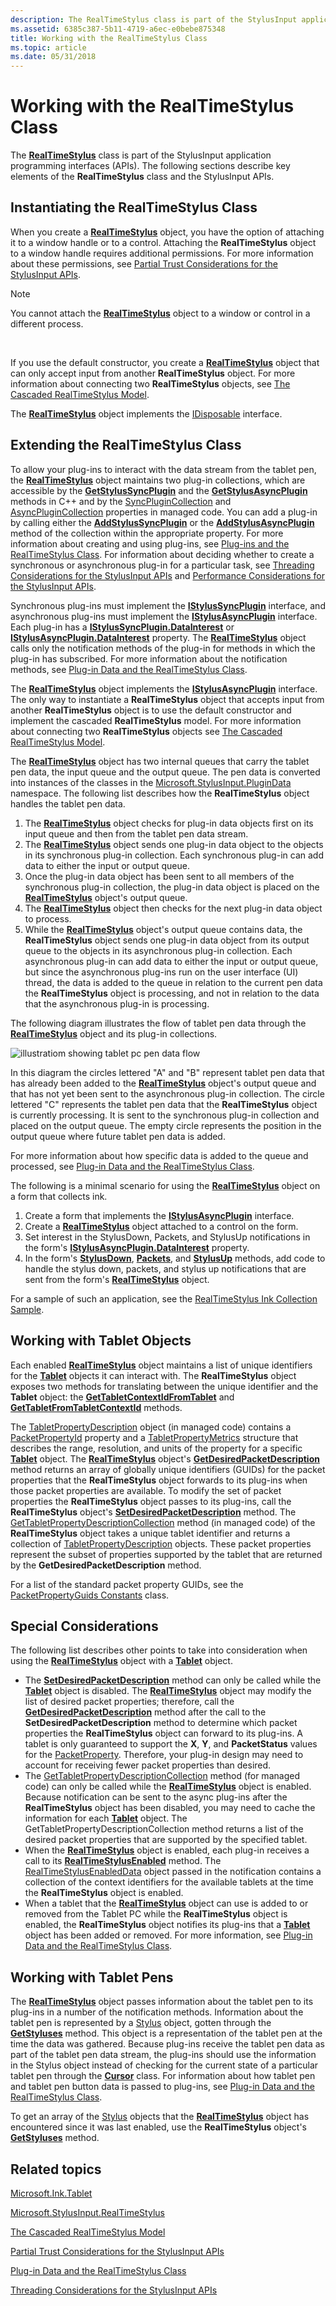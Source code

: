 ```yaml
---
description: The RealTimeStylus class is part of the StylusInput application programming interfaces (APIs). The following sections describe key elements of the RealTimeStylus class and the StylusInput APIs.
ms.assetid: 6385c387-5b11-4719-a6ec-e0bebe875348
title: Working with the RealTimeStylus Class
ms.topic: article
ms.date: 05/31/2018
---
```


# Working with the RealTimeStylus Class

The [**RealTimeStylus**](realtimestylus-class.md) class is part of the StylusInput application programming interfaces (APIs). The following sections describe key elements of the **RealTimeStylus** class and the StylusInput APIs.

## Instantiating the RealTimeStylus Class

When you create a [**RealTimeStylus**](realtimestylus-class.md) object, you have the option of attaching it to a window handle or to a control. Attaching the **RealTimeStylus** object to a window handle requires additional permissions. For more information about these permissions, see [Partial Trust Considerations for the StylusInput APIs](partial-trust-considerations-for-the-stylusinput-apis.md).

> [!Note]  
> You cannot attach the [**RealTimeStylus**](realtimestylus-class.md) object to a window or control in a different process.

 

If you use the default constructor, you create a [**RealTimeStylus**](realtimestylus-class.md) object that can only accept input from another **RealTimeStylus** object. For more information about connecting two **RealTimeStylus** objects, see [The Cascaded RealTimeStylus Model](the-cascaded-realtimestylus-model.md).

The [**RealTimeStylus**](realtimestylus-class.md) object implements the [IDisposable](/dotnet/api/system.idisposable) interface.

## Extending the RealTimeStylus Class

To allow your plug-ins to interact with the data stream from the tablet pen, the [**RealTimeStylus**](realtimestylus-class.md) object maintains two plug-in collections, which are accessible by the [**GetStylusSyncPlugin**](/windows/desktop/api/RTSCom/nf-rtscom-irealtimestylus-getstylussyncplugin) and the [**GetStylusAsyncPlugin**](/windows/desktop/api/RTSCom/nf-rtscom-irealtimestylus-getstylusasyncplugin) methods in C++ and by the [SyncPluginCollection](/previous-versions/ms824833(v=msdn.10)) and [AsyncPluginCollection](/previous-versions/ms824831(v=msdn.10)) properties in managed code. You can add a plug-in by calling either the [**AddStylusSyncPlugin**](/windows/desktop/api/RTSCom/nf-rtscom-irealtimestylus-addstylussyncplugin) or the [**AddStylusAsyncPlugin**](/windows/desktop/api/RTSCom/nf-rtscom-irealtimestylus-addstylusasyncplugin) method of the collection within the appropriate property. For more information about creating and using plug-ins, see [Plug-ins and the RealTimeStylus Class](plug-ins-and-the-realtimestylus-class.md). For information about deciding whether to create a synchronous or asynchronous plug-in for a particular task, see [Threading Considerations for the StylusInput APIs](threading-considerations-for-the-stylusinput-apis.md) and [Performance Considerations for the StylusInput APIs](performance-considerations-for-the-stylusinput-apis.md).

Synchronous plug-ins must implement the [**IStylusSyncPlugin**](/windows/win32/api/rtscom/nn-rtscom-istylussyncplugin) interface, and asynchronous plug-ins must implement the [**IStylusAsyncPlugin**](/windows/win32/api/rtscom/nn-rtscom-istylusasyncplugin) interface. Each plug-in has a [**IStylusSyncPlugin.DataInterest**](/windows/desktop/api/RTSCom/nf-rtscom-istylusplugin-datainterest) or [**IStylusAsyncPlugin.DataInterest**](/windows/desktop/api/RTSCom/nf-rtscom-istylusplugin-datainterest) property. The [**RealTimeStylus**](realtimestylus-class.md) object calls only the notification methods of the plug-in for methods in which the plug-in has subscribed. For more information about the notification methods, see [Plug-in Data and the RealTimeStylus Class](plug-in-data-and-the-realtimestylus-class.md).

The [**RealTimeStylus**](realtimestylus-class.md) object implements the [**IStylusAsyncPlugin**](/windows/win32/api/rtscom/nn-rtscom-istylusasyncplugin) interface. The only way to instantiate a **RealTimeStylus** object that accepts input from another **RealTimeStylus** object is to use the default constructor and implement the cascaded **RealTimeStylus** model. For more information about connecting two **RealTimeStylus** objects see [The Cascaded RealTimeStylus Model](the-cascaded-realtimestylus-model.md).

The [**RealTimeStylus**](realtimestylus-class.md) object has two internal queues that carry the tablet pen data, the input queue and the output queue. The pen data is converted into instances of the classes in the [Microsoft.StylusInput.PluginData](/previous-versions/ms574862(v=vs.100)) namespace. The following list describes how the **RealTimeStylus** object handles the tablet pen data.

1.  The [**RealTimeStylus**](realtimestylus-class.md) object checks for plug-in data objects first on its input queue and then from the tablet pen data stream.
2.  The [**RealTimeStylus**](realtimestylus-class.md) object sends one plug-in data object to the objects in its synchronous plug-in collection. Each synchronous plug-in can add data to either the input or output queue.
3.  Once the plug-in data object has been sent to all members of the synchronous plug-in collection, the plug-in data object is placed on the [**RealTimeStylus**](realtimestylus-class.md) object's output queue.
4.  The [**RealTimeStylus**](realtimestylus-class.md) object then checks for the next plug-in data object to process.
5.  While the [**RealTimeStylus**](realtimestylus-class.md) object's output queue contains data, the **RealTimeStylus** object sends one plug-in data object from its output queue to the objects in its asynchronous plug-in collection. Each asynchronous plug-in can add data to either the input or output queue, but since the asynchronous plug-ins run on the user interface (UI) thread, the data is added to the queue in relation to the current pen data the **RealTimeStylus** object is processing, and not in relation to the data that the asynchronous plug-in is processing.

The following diagram illustrates the flow of tablet pen data through the [**RealTimeStylus**](realtimestylus-class.md) object and its plug-in collections.

![illustratiom showing tablet pc pen data flow](images/5a698bc9-833b-4b24-9fa2-70be0ca61032.gif)

In this diagram the circles lettered "A" and "B" represent tablet pen data that has already been added to the [**RealTimeStylus**](realtimestylus-class.md) object's output queue and that has not yet been sent to the asynchronous plug-in collection. The circle lettered "C" represents the tablet pen data that the **RealTimeStylus** object is currently processing. It is sent to the synchronous plug-in collection and placed on the output queue. The empty circle represents the position in the output queue where future tablet pen data is added.

For more information about how specific data is added to the queue and processed, see [Plug-in Data and the RealTimeStylus Class](plug-in-data-and-the-realtimestylus-class.md).

The following is a minimal scenario for using the [**RealTimeStylus**](realtimestylus-class.md) object on a form that collects ink.

1.  Create a form that implements the [**IStylusAsyncPlugin**](/windows/win32/api/rtscom/nn-rtscom-istylusasyncplugin) interface.
2.  Create a [**RealTimeStylus**](realtimestylus-class.md) object attached to a control on the form.
3.  Set interest in the StylusDown, Packets, and StylusUp notifications in the form's [**IStylusAsyncPlugin.DataInterest**](/windows/desktop/api/RTSCom/nf-rtscom-istylusplugin-datainterest) property.
4.  In the form's [**StylusDown**](/windows/desktop/api/RTSCom/nf-rtscom-istylusplugin-stylusdown), [**Packets**](/windows/desktop/api/RTSCom/nf-rtscom-istylusplugin-packets), and [**StylusUp**](/windows/desktop/api/RTSCom/nf-rtscom-istylusplugin-stylusup) methods, add code to handle the stylus down, packets, and stylus up notifications that are sent from the form's [**RealTimeStylus**](realtimestylus-class.md) object.

For a sample of such an application, see the [RealTimeStylus Ink Collection Sample](realtimestylus-ink-collection-sample.md).

## Working with Tablet Objects

Each enabled [**RealTimeStylus**](realtimestylus-class.md) object maintains a list of unique identifiers for the [**Tablet**](/windows/desktop/api/msinkaut/nn-msinkaut-iinktablet) objects it can interact with. The **RealTimeStylus** object exposes two methods for translating between the unique identifier and the **Tablet** object: the [**GetTabletContextIdFromTablet**](/windows/desktop/api/RTSCom/nf-rtscom-irealtimestylus-gettabletcontextidfromtablet) and [**GetTabletFromTabletContextId**](/windows/desktop/api/RTSCom/nf-rtscom-irealtimestylus-gettabletfromtabletcontextid) methods.

The [TabletPropertyDescription](/previous-versions/ms827769(v=msdn.10)) object (in managed code) contains a [PacketPropertyId](/previous-versions/ms827780(v=msdn.10)) property and a [TabletPropertyMetrics](/previous-versions/ms827781(v=msdn.10)) structure that describes the range, resolution, and units of the property for a specific [**Tablet**](/windows/desktop/api/msinkaut/nn-msinkaut-iinktablet) object. The [**RealTimeStylus**](realtimestylus-class.md) object's [**GetDesiredPacketDescription**](/windows/desktop/api/RTSCom/nf-rtscom-irealtimestylus-getdesiredpacketdescription) method returns an array of globally unique identifiers (GUIDs) for the packet properties that the **RealTimeStylus** object forwards to its plug-ins when those packet properties are available. To modify the set of packet properties the **RealTimeStylus** object passes to its plug-ins, call the **RealTimeStylus** object's [**SetDesiredPacketDescription**](/windows/desktop/api/RTSCom/nf-rtscom-irealtimestylus-setdesiredpacketdescription) method. The [GetTabletPropertyDescriptionCollection](/previous-versions/ms825935(v=msdn.10)) method (in managed code) of the **RealTimeStylus** object takes a unique tablet identifier and returns a collection of [TabletPropertyDescription](/previous-versions/ms827760(v=msdn.10)) objects. These packet properties represent the subset of properties supported by the tablet that are returned by the **GetDesiredPacketDescription** method.

For a list of the standard packet property GUIDs, see the [PacketPropertyGuids Constants](packetpropertyguids-constants.md) class.

## Special Considerations

The following list describes other points to take into consideration when using the [**RealTimeStylus**](realtimestylus-class.md) object with a [**Tablet**](/windows/desktop/api/msinkaut/nn-msinkaut-iinktablet) object.

-   The [**SetDesiredPacketDescription**](/windows/desktop/api/RTSCom/nf-rtscom-irealtimestylus-setdesiredpacketdescription) method can only be called while the [**Tablet**](/windows/desktop/api/msinkaut/nn-msinkaut-iinktablet) object is disabled. The [**RealTimeStylus**](realtimestylus-class.md) object may modify the list of desired packet properties; therefore, call the [**GetDesiredPacketDescription**](/windows/desktop/api/RTSCom/nf-rtscom-irealtimestylus-getdesiredpacketdescription) method after the call to the **SetDesiredPacketDescription** method to determine which packet properties the **RealTimeStylus** object can forward to its plug-ins. A tablet is only guaranteed to support the **X**, **Y**, and **PacketStatus** values for the [PacketProperty](packetproperty-guids.md). Therefore, your plug-in design may need to account for receiving fewer packet properties than desired.
-   The [GetTabletPropertyDescriptionCollection](/previous-versions/ms825935(v=msdn.10)) method (for managed code) can only be called while the [**RealTimeStylus**](realtimestylus-class.md) object is enabled. Because notification can be sent to the async plug-ins after the **RealTimeStylus** object has been disabled, you may need to cache the information for each [**Tablet**](/windows/desktop/api/msinkaut/nn-msinkaut-iinktablet) object. The GetTabletPropertyDescriptionCollection method returns a list of the desired packet properties that are supported by the specified tablet.
-   When the [**RealTimeStylus**](realtimestylus-class.md) object is enabled, each plug-in receives a call to its [**RealTimeStylusEnabled**](/windows/desktop/api/RTSCom/nf-rtscom-istylusplugin-realtimestylusenabled) method. The [RealTimeStylusEnabledData](/previous-versions/ms824229(v=msdn.10)) object passed in the notification contains a collection of the context identifiers for the available tablets at the time the **RealTimeStylus** object is enabled.
-   When a tablet that the [**RealTimeStylus**](realtimestylus-class.md) object can use is added to or removed from the Tablet PC while the **RealTimeStylus** object is enabled, the **RealTimeStylus** object notifies its plug-ins that a [**Tablet**](/windows/desktop/api/msinkaut/nn-msinkaut-iinktablet) object has been added or removed. For more information, see [Plug-in Data and the RealTimeStylus Class](plug-in-data-and-the-realtimestylus-class.md).

## Working with Tablet Pens

The [**RealTimeStylus**](realtimestylus-class.md) object passes information about the tablet pen to its plug-ins in a number of the notification methods. Information about the tablet pen is represented by a [Stylus](/previous-versions/ms824824(v=msdn.10)) object, gotten through the [**GetStyluses**](/windows/desktop/api/RTSCom/nf-rtscom-irealtimestylus-getstyluses) method. This object is a representation of the tablet pen at the time the data was gathered. Because plug-ins receive the tablet pen data as part of the tablet pen data stream, the plug-ins should use the information in the Stylus object instead of checking for the current state of a particular tablet pen through the [**Cursor**](/windows/desktop/api/msinkaut/nn-msinkaut-iinkcursor) class. For information about how tablet pen and tablet pen button data is passed to plug-ins, see [Plug-in Data and the RealTimeStylus Class](plug-in-data-and-the-realtimestylus-class.md).

To get an array of the [Stylus](/previous-versions/ms824824(v=msdn.10)) objects that the [**RealTimeStylus**](realtimestylus-class.md) object has encountered since it was last enabled, use the **RealTimeStylus** object's [**GetStyluses**](/windows/desktop/api/RTSCom/nf-rtscom-irealtimestylus-getstyluses) method.

## Related topics

<dl> <dt>

[Microsoft.Ink.Tablet](/previous-versions/ms827783(v=msdn.10))
</dt> <dt>

[Microsoft.StylusInput.RealTimeStylus](/previous-versions/ms585724(v=vs.100))
</dt> <dt>

[The Cascaded RealTimeStylus Model](the-cascaded-realtimestylus-model.md)
</dt> <dt>

[Partial Trust Considerations for the StylusInput APIs](partial-trust-considerations-for-the-stylusinput-apis.md)
</dt> <dt>

[Plug-in Data and the RealTimeStylus Class](plug-in-data-and-the-realtimestylus-class.md)
</dt> <dt>

[Threading Considerations for the StylusInput APIs](threading-considerations-for-the-stylusinput-apis.md)
</dt> </dl>

 

 
